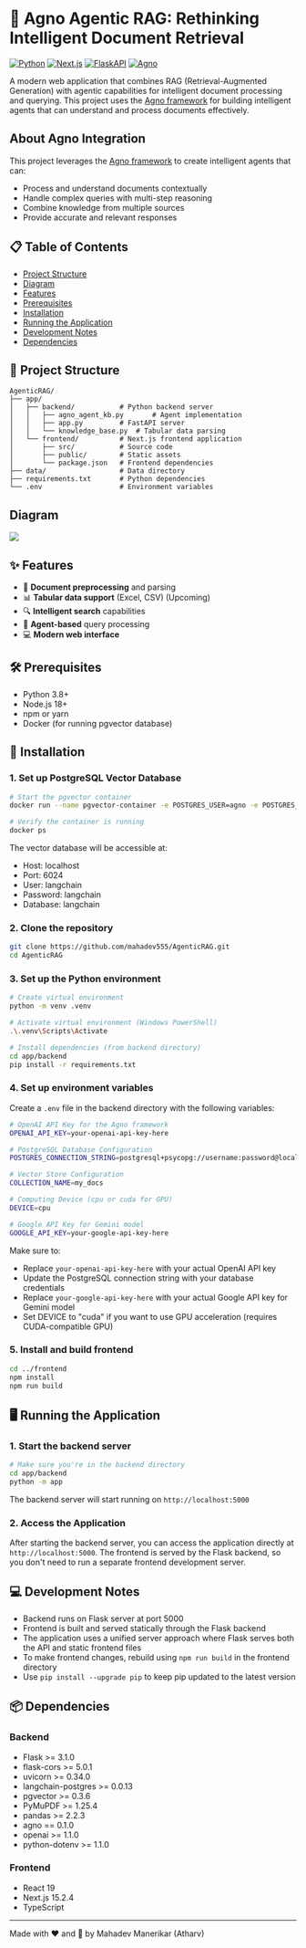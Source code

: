 # 🤖 Agno Agentic RAG: Rethinking Intelligent Document Retrieval

[![Python](https://img.shields.io/badge/Python-3.8+-blue.svg)](https://www.python.org/)
[![Next.js](https://img.shields.io/badge/Next.js-15.2.4-black.svg)](https://nextjs.org/)
[![FlaskAPI](https://img.shields.io/badge/FlaskAPI-latest-teal.svg)](http://flask.palletsprojects.com/en/stable/)
[![Agno](https://img.shields.io/badge/Agno-0.1.0-orange.svg)](https://github.com/agno-agi/agno)

A modern web application that combines RAG (Retrieval-Augmented Generation) with agentic capabilities for intelligent document processing and querying. This project uses the [Agno framework](https://docs.agno.com/introduction) for building intelligent agents that can understand and process documents effectively.

## About Agno Integration

This project leverages the [Agno framework](https://github.com/agno-agi/agno) to create intelligent agents that can:
- Process and understand documents contextually
- Handle complex queries with multi-step reasoning
- Combine knowledge from multiple sources
- Provide accurate and relevant responses

## 📋 Table of Contents

- [Project Structure](#-project-structure)
- [Diagram](#-diagram)
- [Features](#-features)
- [Prerequisites](#-prerequisites)
- [Installation](#-installation)
- [Running the Application](#-running-the-application)
- [Development Notes](#-development-notes)
- [Dependencies](#-dependencies)

## 📁 Project Structure

```
AgenticRAG/
├── app/
│   ├── backend/           # Python backend server
│   │   ├── agno_agent_kb.py       # Agent implementation
│   │   ├── app.py         # FastAPI server
│   │   └── knowledge_base.py  # Tabular data parsing
│   └── frontend/          # Next.js frontend application
│       ├── src/           # Source code
│       ├── public/        # Static assets
│       └── package.json   # Frontend dependencies
├── data/                  # Data directory
├── requirements.txt       # Python dependencies
└── .env                   # Environment variables
```

## Diagram
<img src="./image.png"></img>

## ✨ Features

- 📄 **Document preprocessing** and parsing
- 📊 **Tabular data support** (Excel, CSV) (Upcoming)
- 🔍 **Intelligent search** capabilities
- 🧠 **Agent-based** query processing
- 💻 **Modern web interface**

## 🛠️ Prerequisites

- Python 3.8+
- Node.js 18+
- npm or yarn
- Docker (for running pgvector database)

## 🚀 Installation

### 1. Set up PostgreSQL Vector Database

```bash
# Start the pgvector container
docker run --name pgvector-container -e POSTGRES_USER=agno -e POSTGRES_PASSWORD=agno -e POSTGRES_DB=agno -p 6024:5432 -d pgvector/pgvector:pg16

# Verify the container is running
docker ps
```

The vector database will be accessible at:
- Host: localhost
- Port: 6024
- User: langchain
- Password: langchain
- Database: langchain

### 2. Clone the repository

```bash
git clone https://github.com/mahadev555/AgenticRAG.git
cd AgenticRAG
```

### 3. Set up the Python environment

```bash
# Create virtual environment
python -m venv .venv

# Activate virtual environment (Windows PowerShell)
.\.venv\Scripts\Activate

# Install dependencies (from backend directory)
cd app/backend
pip install -r requirements.txt
```

### 4. Set up environment variables

Create a `.env` file in the backend directory with the following variables:

```bash
# OpenAI API Key for the Agno framework
OPENAI_API_KEY=your-openai-api-key-here

# PostgreSQL Database Configuration
POSTGRES_CONNECTION_STRING=postgresql+psycopg://username:password@localhost:5432/your_database_name

# Vector Store Configuration
COLLECTION_NAME=my_docs

# Computing Device (cpu or cuda for GPU)
DEVICE=cpu

# Google API Key for Gemini model
GOOGLE_API_KEY=your-google-api-key-here
```

Make sure to:
- Replace `your-openai-api-key-here` with your actual OpenAI API key
- Update the PostgreSQL connection string with your database credentials
- Replace `your-google-api-key-here` with your actual Google API key for Gemini model
- Set DEVICE to "cuda" if you want to use GPU acceleration (requires CUDA-compatible GPU)

### 5. Install and build frontend

```bash
cd ../frontend
npm install
npm run build
```

## 🖥️ Running the Application

### 1. Start the backend server

```bash
# Make sure you're in the backend directory
cd app/backend
python -m app
```
The backend server will start running on `http://localhost:5000`

### 2. Access the Application

After starting the backend server, you can access the application directly at `http://localhost:5000`. The frontend is served by the Flask backend, so you don't need to run a separate frontend development server.

## 💻 Development Notes

- Backend runs on Flask server at port 5000
- Frontend is built and served statically through the Flask backend
- The application uses a unified server approach where Flask serves both the API and static frontend files
- To make frontend changes, rebuild using `npm run build` in the frontend directory
- Use `pip install --upgrade pip` to keep pip updated to the latest version

## 📦 Dependencies

### Backend
- Flask >= 3.1.0
- flask-cors >= 5.0.1
- uvicorn >= 0.34.0
- langchain-postgres >= 0.0.13
- pgvector >= 0.3.6
- PyMuPDF >= 1.25.4
- pandas >= 2.2.3
- agno == 0.1.0
- openai >= 1.1.0
- python-dotenv >= 1.1.0

### Frontend
- React 19
- Next.js 15.2.4
- TypeScript

---

Made with ❤️ and 🧠 by Mahadev Manerikar (Atharv)
